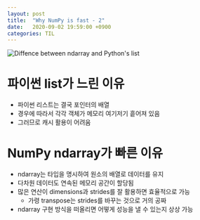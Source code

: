 ```yaml
---
layout: post
title:  "Why NumPy is fast - 2"
date:   2020-09-02 19:59:00 +0900
categories: TIL
---
```

![Diffence between ndarray and Python's list](https://image.slidesharecdn.com/numpy20160519-160516164831/95/numpy-8-638.jpg)  

# 파이썬 list가 느린 이유
- 파이썬 리스트는 결국 포인터의 배열  
- 경우에 따라서 각각 객체가 메모리 여기저기 흩어져 있음  
- 그러므로 캐시 활용이 어려움  

# NumPy ndarray가 빠른 이유
- ndarray는 타입을 명시하여 원소의 배열로 데이터를 유지  
- 다차원 데이터도 연속된 메모리 공간이 할당됨  
- 많은 연산이 dimensions과 strides를 잘 활용하면 효율적으로 가능  
    - 가령 transpose는 strides를 바꾸는 것으로 거의 공짜
- ndarray 구현 방식을 떠올리면 어떻게 성능을 낼 수 있는지 상상 가능  